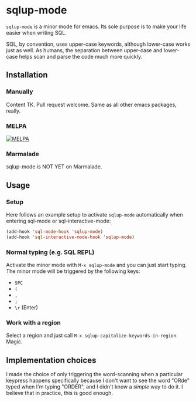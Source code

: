 # sqlup-mode

`sqlup-mode` is a minor mode for emacs. Its sole purpose is to make
your life easier when writing SQL.

SQL, by convention, uses upper-case keywords, although lower-case
works just as well. As humans, the separation between upper-case and
lower-case helps scan and parse the code much more quickly.

## Installation

### Manually

Content TK. Pull request welcome. Same as all other emacs packages,
really.

### MELPA

[![MELPA](http://melpa.org/packages/sqlup-mode-badge.svg)](http://melpa.org/#/sqlup-mode)

### Marmalade

sqlup-mode is NOT YET on Marmalade.

## Usage

### Setup

Here follows an example setup to activate `sqlup-mode` automatically when entering sql-mode or sql-interactive-mode:

``` lisp
(add-hook 'sql-mode-hook 'sqlup-mode)
(add-hook 'sql-interactive-mode-hook 'sqlup-mode)
```

### Normal typing (e.g. SQL REPL)

Activate the minor mode with `M-x sqlup-mode` and you can just start
typing. The minor mode will be triggered by the following keys:
* `SPC`
* `(`
* `,`
* `;`
* `\r` (Enter)

### Work with a region

Select a region and just call `M-x sqlup-capitalize-keywords-in-region`.
Magic.


## Implementation choices

I made the choice of only triggering the word-scanning when a particular keypress happens specifically because I don't want to see the word "ORde" typed when I'm typing "ORDER", and I didn't know a *simple* way to do it. I believe that in practice, this is good enough.
